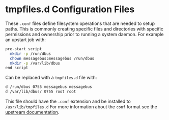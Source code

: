 # tmpfiles.d Configuration Files

These `.conf` files define filesystem operations that are needed to setup paths.
This is commonly creating specific files and directories with specific
permissions and ownership prior to running a system daemon. For example an
upstart job with:

```bash
pre-start script
  mkdir -p /run/dbus
  chown messagebus:messagebus /run/dbus
  mkdir -p /var/lib/dbus
end script
```

Can be replaced with a `tmpfiles.d` file with:

```bash
d /run/dbus 0755 messagebus messagebus
d /var/lib/dbus/ 0755 root root
```

This file should have the `.conf` extension and be installed to
`/usr/lib/tmpfiles.d` For more information about the `conf` format see the
[upstream documentation](https://www.freedesktop.org/software/systemd/man/tmpfiles.d.html).

